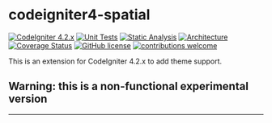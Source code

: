 # codeigniter4-spatial
[![CodeIgniter 4.2.x](https://img.shields.io/badge/CodeIgniter-4.2.x-orange.svg)](https://codeigniter.com/)
[![Unit Tests](https://github.com/atsanna/codeigniter4-theme/workflows/PHPUnit/badge.svg)](https://github.com/atsanna/codeigniter4-theme/actions/workflows/phpunit.yml)
[![Static Analysis](https://github.com/atsanna/codeigniter4-theme/workflows/PHPStan/badge.svg)](https://github.com/atsanna/codeigniter4-theme/actions/workflows/phpstan.yml)
[![Architecture](https://github.com/atsanna/codeigniter4-theme/workflows/Deptrac/badge.svg)](https://github.com/atsanna/codeigniter4-theme/actions/workflows/deptrac.yml)
[![Coverage Status](https://coveralls.io/repos/github/atsanna/codeigniter4-theme/badge.svg?branch=main)](https://coveralls.io/github/atsanna/codeigniter4-theme?branch=main)
[![GitHub license](https://img.shields.io/github/license/atsanna/codeigniter4-theme)](https://github.com/atsanna/codeigniter4-theme/blob/main/LICENSE)
[![contributions welcome](https://img.shields.io/badge/contributions-welcome-brightgreen.svg?style=flat)](https://github.com/atsanna/codeigniter4-theme/pulls)

This is an extension for CodeIgniter 4.2.x to add theme support.

## Warning: this is a non-functional experimental version

___

